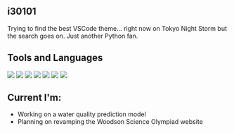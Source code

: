 ## i30101
<p>Trying to find the best VSCode theme... right now on Tokyo Night Storm but the search goes on. Just another Python fan.</p>

## Tools and Languages
![](https://img.shields.io/badge/Code-Python-informational?style=flat&logo=Python&logoColor=white&color=green)
![](https://img.shields.io/badge/Code-JavaScript-informational?style=flat&logo=JavaScript&logoColor=white&color=yellow)
![](https://img.shields.io/badge/Code-HTML5-informational?style=flat&logo=HTML5&logoColor=white&color=red)
![](https://img.shields.io/badge/Code-CSS3-informational?style=flat&logo=CSS3&logoColor=white&color=blue)
![](https://img.shields.io/badge/Code-Java-informational?style=flat&logo=CoffeeScript&logoColor=white&color=orange)
![](https://img.shields.io/badge/Code-Browsersync-informational?style=flat&logoColor=white&color=red)
![](https://img.shields.io/badge/Tools-LaTeX-informational?style=flat&logo=Latex&logoColor=white&color=teal)

## Current I'm:
- Working on a water quality prediction model
- Planning on revamping the Woodson Science Olympiad website
